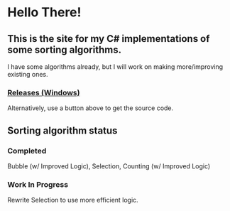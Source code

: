 # Hello There!
## This is the site for my C# implementations of some sorting algorithms.
I have some algorithms already, but I will work on making more/improving existing ones.
### [Releases (Windows)](https://github.com/cainy-a/bubble-sort/releases)
Alternatively, use a button above to get the source code.
## Sorting algorithm status
### Completed
Bubble (w/ Improved Logic), Selection, Counting (w/ Improved Logic)
### Work In Progress
Rewrite Selection to use more efficient logic.
